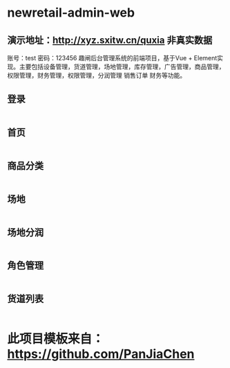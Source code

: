 # newretail-admin-web 
## 演示地址：http://xyz.sxitw.cn/quxia   非真实数据
账号：test  密码：123456
趣闸后台管理系统的前端项目，基于Vue + Element实现。主要包括设备管理，货道管理，场地管理，库存管理，广告管理，商品管理，权限管理，财务管理，权限管理，分润管理 销售订单 财务等功能。 

## 登录 
<img src="https://raw.githubusercontent.com/liuwkgithub/newretail-admin-web/master/src/assets/images/login.png"  alt=""/>


## 首页 
<img src="https://raw.githubusercontent.com/liuwkgithub/newretail-admin-web/master/src/assets/images/home.png"  alt=""/>

## 商品分类
<img src="https://raw.githubusercontent.com/liuwkgithub/newretail-admin-web/master/src/assets/images/%E5%95%86%E5%93%81%E5%88%86%E7%B1%BB.png"  alt=""/>

## 场地 
<img src="https://github.com/liuwkgithub/newretail-admin-web/blob/master/src/assets/images/%E5%9C%BA%E5%9C%B0.png?raw=true"  alt=""/>

## 场地分润 
<img src="https://github.com/liuwkgithub/newretail-admin-web/blob/master/src/assets/images/%E5%9C%BA%E5%9C%B0%E5%88%86%E6%B6%A6.png?raw=true"  alt=""/>

## 角色管理 
<img src="https://github.com/liuwkgithub/newretail-admin-web/blob/master/src/assets/images/%E8%A7%92%E8%89%B2%E7%AE%A1%E7%90%86.png?raw=true"  alt=""/>

## 货道列表
<img src="https://github.com/liuwkgithub/newretail-admin-web/blob/master/src/assets/images/%E8%B4%A7%E9%81%93%E5%88%97%E8%A1%A8.png?raw=true"  alt=""/>

 


#  此项目模板来自：  https://github.com/PanJiaChen
